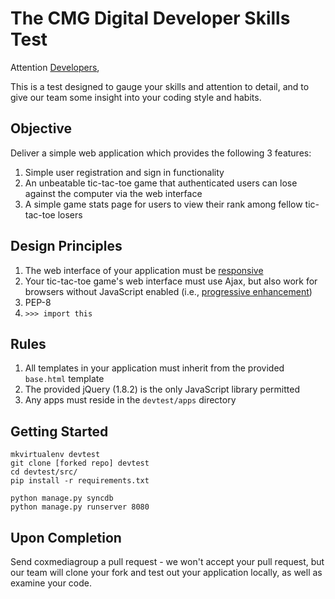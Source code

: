 The CMG Digital Developer Skills Test
=====================================

Attention [Developers](http://bit.ly/XVcCqa),

This is a test designed to gauge your skills and attention to detail, and to give our team some insight into your coding style and habits.

Objective
---------

Deliver a simple web application which provides the following 3 features:

1.  Simple user registration and sign in functionality
2.  An unbeatable tic-tac-toe game that authenticated users can lose against the computer via the web interface
3.  A simple game stats page for users to view their rank among fellow tic-tac-toe losers

Design Principles
-----------------

1.  The web interface of your application must be [responsive](http://en.wikipedia.org/wiki/Responsive_web_design)
2.  Your tic-tac-toe game's web interface must use Ajax, but also work for browsers without JavaScript enabled (i.e., [progressive enhancement](http://en.wikipedia.org/wiki/Progressive_enhancement))
3.  PEP-8
4.  `>>> import this`

Rules
-----

1.  All templates in your application must inherit from the provided `base.html` template
2.  The provided jQuery (1.8.2) is the only JavaScript library permitted
3.  Any apps must reside in the `devtest/apps` directory

Getting Started
---------------

    mkvirtualenv devtest
    git clone [forked repo] devtest
    cd devtest/src/
    pip install -r requirements.txt

    python manage.py syncdb
    python manage.py runserver 8080

Upon Completion
---------------

Send coxmediagroup a pull request - we won't accept your pull request, but our team will clone your fork and test out your application locally, as well as examine your code.
